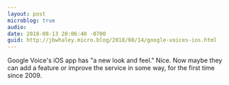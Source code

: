 ```yaml
---
layout: post
microblog: true
audio: 
date: 2018-08-13 20:06:40 -0700
guid: http://jbwhaley.micro.blog/2018/08/14/google-voices-ios.html
---
```

Google Voice's iOS app has "a new look and feel." Nice. Now maybe they can add a feature or improve the service in some way, for the first time since 2009.
